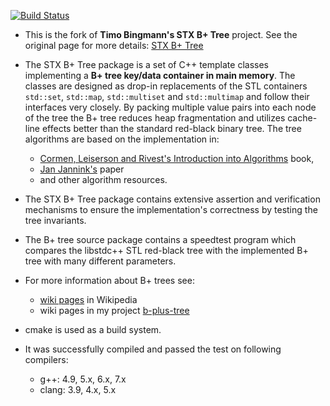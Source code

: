 [![Build Status](https://travis-ci.org/romz-pl/stx-btree.svg?branch=master)](https://travis-ci.org/romz-pl/stx-btree)

* This is the fork of **Timo Bingmann's STX B+ Tree** project.
See the original page for more details: [STX B+ Tree](https://github.com/bingmann/stx-btree)

* The STX B+ Tree package is a set of C++ template classes implementing a **B+ tree key/data container in main memory**. The classes are designed as drop-in replacements of the STL containers `std::set`, `std::map`, `std::multiset` and `std::multimap` and follow their interfaces very closely. By packing multiple value pairs into each node of the tree the B+ tree reduces heap fragmentation and utilizes cache-line effects better than the standard red-black binary tree. The tree algorithms are based on the implementation in:
   * [Cormen, Leiserson and Rivest's Introduction into Algorithms](https://www.amazon.com/Introduction-Algorithms-3rd-MIT-Press/dp/0262033844) book, 
   * [Jan Jannink's](http://ilpubs.stanford.edu:8090/85/1/1995-19.pdf) paper
   * and other algorithm resources. 

* The STX B+ Tree package contains extensive assertion and verification mechanisms to ensure the implementation's correctness by testing the tree invariants.

* The B+ tree source package contains a speedtest program which compares the libstdc++ STL red-black tree with the implemented B+ tree with many different parameters.

* For more information about B+ trees see:
   * [wiki pages](https://en.wikipedia.org/wiki/B+_tree) in Wikipedia
   * wiki pages in my project [b-plus-tree](https://github.com/romz-pl/b-plus-tree/wiki)

* cmake is used as a build system.

* It was successfully compiled and passed the test on following compilers:
  * g++: 4.9, 5.x, 6.x, 7.x
  * clang: 3.9, 4.x, 5.x 



